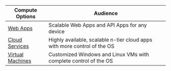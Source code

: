 
| Compute Options             | Audience   |
| --------------------------- | --------   |
| [Web Apps][lnk_app]      | Scalable Web Apps and API Apps for any device |
| [Cloud Services][lnk_cloud] | Highly available, scalable n-tier cloud apps with more control of the OS |
| [Virtual Machines][lnk_vm]  | Customized Windows and Linux VMs with complete control of the OS |

[lnk_app]: /documentation/services/web-sites
[lnk_vm]: /documentation/articles/virtual-machines-windows-about/
[lnk_cloud]: /documentation/articles/cloud-services-choose-me